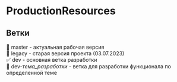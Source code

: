 # ProductionResources

## Ветки

:black_square_button: master - актуальная рабочая версия    
:black_square_button: legacy - старая версия проекта (03.07.2023)    
:white_check_mark: dev - основная ветка разработки    
:triangular_ruler: dev-_тема_разработки_ - ветка для разработки функционала по определенной теме    


